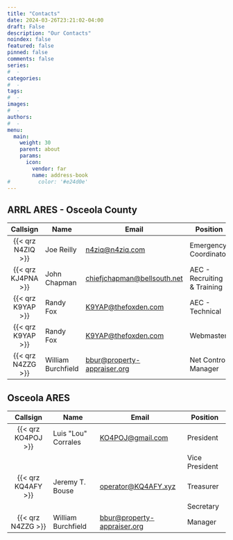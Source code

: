 ```yaml
---
title: "Contacts"
date: 2024-03-26T23:21:02-04:00
draft: False
description: "Our Contacts"
noindex: false
featured: false
pinned: false
comments: false
series:
#  - 
categories:
#  - 
tags:
#  - 
images:
#  - 
authors:
#  -
menu:
  main:
    weight: 30
    parent: about
    params:
      icon:
        vendor: far
        name: address-book
#         color: '#e24d0e'
---
```


## ARRL ARES - Osceola County

| Callsign | Name | Email | Position |
| :------: | ---- | ----- | -------- |
| {{< qrz N4ZIQ >}} | Joe Reilly | <n4ziq@n4ziq.com> | Emergency Coordinator |
| {{< qrz KJ4PNA >}} | John Chapman | <chiefjchapman@bellsouth.net> | AEC - Recruiting & Training |
| {{< qrz K9YAP >}} | Randy Fox | <K9YAP@thefoxden.com> | AEC - Technical |
| {{< qrz K9YAP >}} | Randy Fox | <K9YAP@thefoxden.com> | Webmaster |
| {{< qrz N4ZZG >}} | William Burchfield | <bbur@property-appraiser.org> | Net Control Manager |

## Osceola ARES

| Callsign | Name | Email | Position |
| :------: | ---- | ----- | -------- |
| {{< qrz KO4POJ >}} | Luis "Lou" Corrales | <KO4POJ@gmail.com> | President |
| | | | Vice President |
| {{< qrz KQ4AFY >}} | Jeremy T. Bouse | <operator@KQ4AFY.xyz> | Treasurer |
| | | | Secretary |
| {{< qrz N4ZZG >}} | William Burchfield | <bbur@property-appraiser.org> | Manager |
